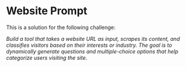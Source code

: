 # Website Prompt
This is a solution for the following challenge:

*Build a tool that takes a website URL as input, scrapes its content, and classifies visitors based on their interests or industry.
The goal is to dynamically generate questions and multiple-choice options that help categorize users visiting the site.*

